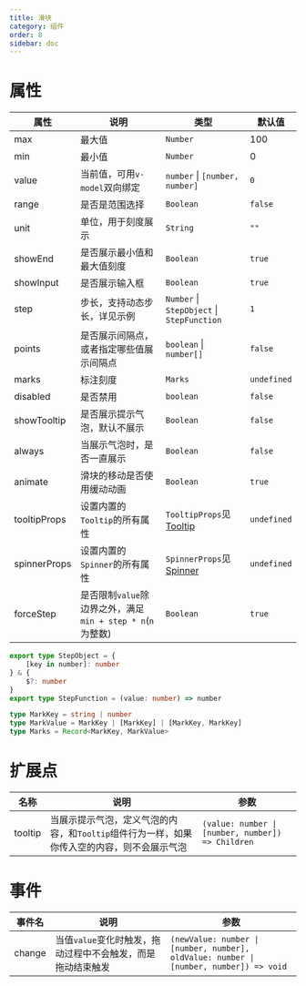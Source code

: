 ```yaml
---
title: 滑块
category: 组件
order: 8
sidebar: doc
---
```


# 属性

| 属性 | 说明 | 类型 | 默认值 |
| --- | --- | --- | --- |
| max | 最大值 | `Number` | 100 |
| min | 最小值 | `Number` | 0 |
| value | 当前值，可用`v-model`双向绑定 | `number` &#124; `[number, number]` | `0` |
| range | 是否是范围选择 | `Boolean` | `false` |
| unit | 单位，用于刻度展示 | `String` | `""` |
| showEnd | 是否展示最小值和最大值刻度 | `Boolean` | `true` |
| showInput | 是否展示输入框 | `Boolean` | `true` |
| step | 步长，支持动态步长，详见示例 | `Number` &#124; `StepObject` &#124; `StepFunction` | `1` |
| points | 是否展示间隔点，或者指定哪些值展示间隔点 | `boolean` &#124; `number[]` | `false` |
| marks | 标注刻度 | `Marks` | `undefined` |
| disabled | 是否禁用 | `boolean` | `false` |
| showTooltip | 是否展示提示气泡，默认不展示 | `Boolean` | `false` |
| always | 当展示气泡时，是否一直展示 | `Boolean` | `false` |
| animate | 滑块的移动是否使用缓动动画 | `Boolean` | `true` |
| tooltipProps | 设置内置的`Tooltip`的所有属性 | `TooltipProps`见[Tooltip](/components/tooltip/) | `undefined` |
| spinnerProps | 设置内置的`Spinner`的所有属性 | `SpinnerProps`见[Spinner](/components/spinner/) | `undefined` |
| forceStep | 是否限制`value`除边界之外，满足`min + step * n`(`n`为整数) | `Boolean` | `true` |

```ts
export type StepObject = {
    [key in number]: number
} & {
    $?: number
}
export type StepFunction = (value: number) => number

type MarkKey = string | number
type MarkValue = MarkKey | [MarkKey] | [MarkKey, MarkKey]
type Marks = Record<MarkKey, MarkValue>
```

# 扩展点

| 名称 | 说明 | 参数 |
| --- | --- | --- |
| tooltip | 当展示提示气泡，定义气泡的内容，和`Tooltip`组件行为一样，如果你传入空的内容，则不会展示气泡 | <code>(value: number &#124; [number, number]) => Children</code> |

# 事件

| 事件名 | 说明 | 参数 |
| --- | --- | --- |
| change | 当值`value`变化时触发，拖动过程中不会触发，而是拖动结束触发 | <code>(newValue: number &#124; [number, number], oldValue: number &#124; [number, number]) => void</code> |
